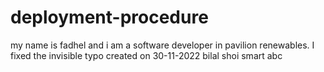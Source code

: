 # deployment-procedure

my name is fadhel and i am a software developer in pavilion renewables.
I fixed the invisible typo
created on 30-11-2022
bilal shoi smart
abc
